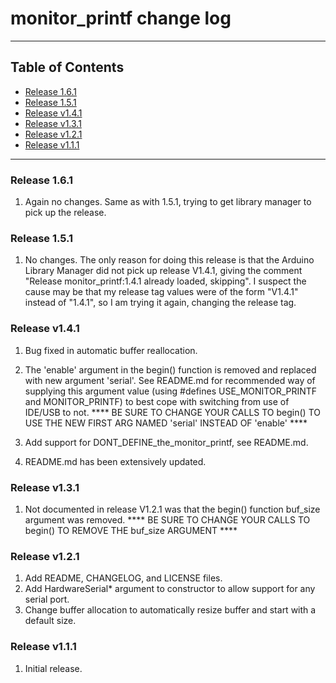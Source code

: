 # monitor_printf change log
---

## Table of Contents

* [Release 1.6.1](#release-161)
* [Release 1.5.1](#release-151)
* [Release v1.4.1](#release-v141)
* [Release v1.3.1](#release-v131)
* [Release v1.2.1](#release-v121)
* [Release v1.1.1](#release-v111)
---

### Release 1.6.1

1. Again no changes. Same as with 1.5.1, trying to get library manager to pick
    up the release.

### Release 1.5.1

1. No changes. The only reason for doing this release is that the Arduino
    Library Manager did not pick up release V1.4.1, giving the comment "Release
    monitor_printf:1.4.1 already loaded, skipping". I suspect the cause may be
    that my release tag values were of the form "V1.4.1" instead of "1.4.1", so
    I am trying it again, changing the release tag.

### Release v1.4.1

1. Bug fixed in automatic buffer reallocation.

2. The 'enable' argument in the begin() function is removed and replaced with
    new argument 'serial'. See README.md for recommended way of supplying this
    argument value (using #defines USE_MONITOR_PRINTF and MONITOR_PRINTF) to
    best cope with switching from use of IDE/USB to not. **** BE SURE TO CHANGE
    YOUR CALLS TO begin() TO USE THE NEW FIRST ARG NAMED 'serial' INSTEAD OF
    'enable' ****

3. Add support for DONT_DEFINE_the_monitor_printf, see README.md.

4. README.md has been extensively updated.

### Release v1.3.1

1. Not documented in release V1.2.1 was that the begin() function buf_size
    argument was removed. **** BE SURE TO CHANGE YOUR CALLS TO begin() TO REMOVE
    THE buf_size ARGUMENT ****

### Release v1.2.1

1. Add README, CHANGELOG, and LICENSE files.
2. Add HardwareSerial* argument to constructor to allow support for any serial port.
3. Change buffer allocation to automatically resize buffer and start with a default size.

### Release v1.1.1

1. Initial release.

